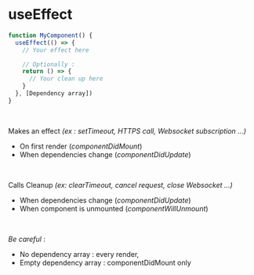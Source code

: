 <!-- .slide: class=""with-code““ -->

# useEffect 

```javascript
function MyComponent() {
  useEffect(() => {
    // Your effect here

    // Optionally : 
    return () => {
      // Your clean up here
    }
  }, [Dependency array])
}
```

<br />

Makes an effect  _(ex : setTimeout, HTTPS call, Websocket subscription ...)_
* On first render (_componentDidMount_)
* When dependencies change (_componentDidUpdate_)

<br/>

Calls Cleanup _(ex: clearTimeout, cancel request, close Websocket ...)_
* When dependencies change (_componentDidUpdate_)
* When component is unmounted (_componentWillUnmount_)

<br/>

*Be careful* :
 * No dependency array : every render,
 * Empty dependency array : componentDidMount only